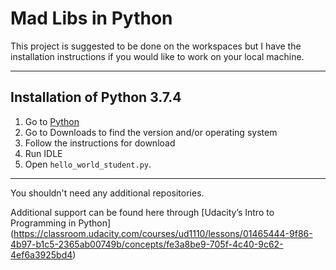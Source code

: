 # Mad Libs in Python

This project is suggested to be done on the workspaces but I have the installation instructions if you would like to work on your local machine. 

---

## Installation of Python 3.7.4

1. Go to [Python](https://https://www.python.org/)
2. Go to Downloads to find the version and/or operating system
3. Follow the instructions for download 
4. Run IDLE
5. Open `hello_world_student.py`.

---
You shouldn't need any additional repositories.

Additional support can be found here through [Udacity’s Intro to Programming in Python] (https://classroom.udacity.com/courses/ud1110/lessons/01465444-9f86-4b97-b1c5-2365ab00749b/concepts/fe3a8be9-705f-4c40-9c62-4ef6a3925bd4)
